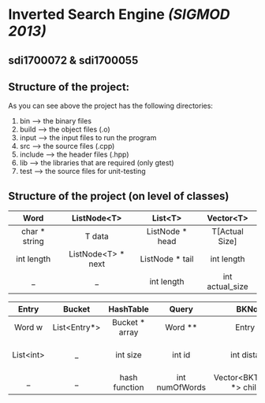 # **Inverted Search Engine** *(SIGMOD 2013)*
## **sdi1700072** & **sdi1700055**

## Structure of the project:
As you can see above the project has the following directories:
 1) bin        -->   the binary files
 2) build      -->   the object files (.o)
 3) input      -->   the input files to run the program
 4) src        -->   the source files (.cpp)
 5) include    -->   the header files (.hpp)
 6) lib        -->   the libraries that are required (only gtest)
 7) test       -->   the source files for unit-testing

## Structure of the project (on level of classes)
        
Word | ListNode\<T\> | List\<T\> | Vector\<T\>
| :---: | :---: | :---: | :---:
char * string | T data | ListNode<T> * head | T[Actual Size]
int length | ListNode\<T\> * next | ListNode<T> * tail | int length
_  | _ | int length | int actual_size |
 
Entry | Bucket | HashTable | Query | BKNode | BKTree | EntryList | Index
| :---: | :---: | :---: | :---: | :---: | :---: | :---: | :---:
Word w | List\<Entry\*\> | Bucket * array | Word \*\* | Entry * e | metric | List\<Entry\> list | MatchType
List\<int\> | _ | int size | int id | int distance | BKNode * root | HashTable t | BKTree ** trees (and numOfTrees)
_ | _ | hash function | int numOfWords | Vector\<BKTreeNode \*\> children | int size | _ | HashTable *
